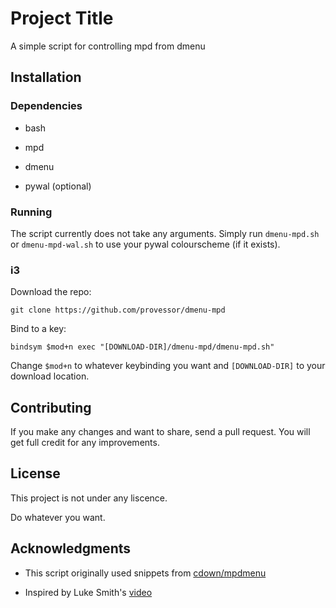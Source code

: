 # Project Title

A simple script for controlling mpd from dmenu

## Installation
### Dependencies
* bash

* mpd

* dmenu

* pywal (optional)

### Running

The script currently does not take any arguments. Simply run `dmenu-mpd.sh` or
`dmenu-mpd-wal.sh` to use your pywal colourscheme (if it exists).

### i3

Download the repo:
```
git clone https://github.com/provessor/dmenu-mpd
```

Bind to a key:
```
bindsym $mod+n exec "[DOWNLOAD-DIR]/dmenu-mpd/dmenu-mpd.sh"
```

Change `$mod+n` to whatever keybinding you want and `[DOWNLOAD-DIR]` to your
download location.

## Contributing

If you make any changes and want to share, send a pull request. You will get
full credit for any improvements.

## License

This project is not under any liscence.

Do whatever you want.

## Acknowledgments

* This script originally used snippets from
[cdown/mpdmenu](https://github.com/cdown/mpdmenu)

* Inspired by Luke Smith's [video](https://youtu.be/R9m723tAurA)
